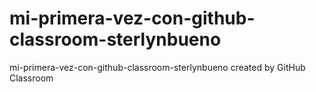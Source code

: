 # mi-primera-vez-con-github-classroom-sterlynbueno
mi-primera-vez-con-github-classroom-sterlynbueno created by GitHub Classroom
